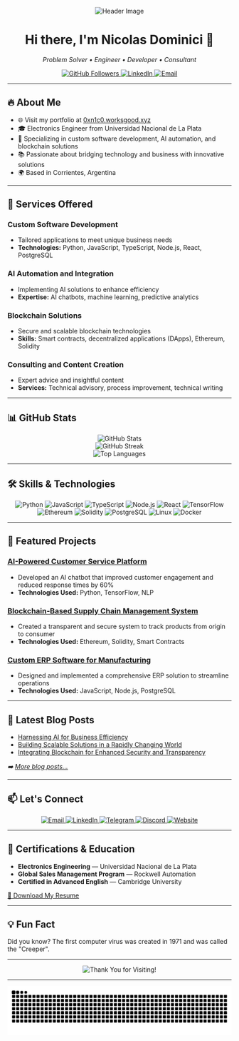 <!-- Header Image -->
<p align="center">
  <img src="https://capsule-render.vercel.app/api?type=rect&color=gradient&height=200&section=header&text=Engineering%20Innovative%20Solutions%20for%20a%20Digital%20World&fontSize=30&fontAlignY=50&fontColor=ffffff" alt="Header Image">
</p>

<h1 align="center">Hi there, I'm Nicolas Dominici 👋</h1>

<p align="center">
  <em>Problem Solver • Engineer • Developer • Consultant</em>
</p>

<p align="center">
  <a href="https://github.com/nicoware-dev">
    <img src="https://img.shields.io/github/followers/nicoware-dev?label=Follow&style=social" alt="GitHub Followers">
  </a>
  <a href="https://www.linkedin.com/in/nicolasdominici/">
    <img src="https://img.shields.io/badge/-Nicolas%20Dominici-blue?style=social&logo=Linkedin&logoColor=blue" alt="LinkedIn">
  </a>
  <a href="mailto:nicolasdominici@outlook.com">
    <img src="https://img.shields.io/badge/Email-D14836?style=social&logo=Gmail&logoColor=red" alt="Email">
  </a>
</p>

---

## 🔥 About Me

- 🌐 Visit my portfolio at [0xn1c0.worksgood.xyz](https://0xn1c0.worksgood.xyz/)
- 🎓 Electronics Engineer from Universidad Nacional de La Plata
- 💼 Specializing in custom software development, AI automation, and blockchain solutions
- 📚 Passionate about bridging technology and business with innovative solutions
- 🌍 Based in Corrientes, Argentina

---

## 🚀 Services Offered

### **Custom Software Development**

- Tailored applications to meet unique business needs
- **Technologies:** Python, JavaScript, TypeScript, Node.js, React, PostgreSQL

### **AI Automation and Integration**

- Implementing AI solutions to enhance efficiency
- **Expertise:** AI chatbots, machine learning, predictive analytics

### **Blockchain Solutions**

- Secure and scalable blockchain technologies
- **Skills:** Smart contracts, decentralized applications (DApps), Ethereum, Solidity

### **Consulting and Content Creation**

- Expert advice and insightful content
- **Services:** Technical advisory, process improvement, technical writing

---

## 📊 GitHub Stats

<p align="center">
  <img src="https://github-readme-stats.vercel.app/api?username=nicoware-dev&show_icons=true&theme=tokyonight" alt="GitHub Stats">
  <br>
  <img src="https://github-readme-streak-stats.herokuapp.com/?user=nicoware-dev&theme=tokyonight" alt="GitHub Streak">
  <br>
  <img src="https://github-readme-stats.vercel.app/api/top-langs/?username=nicoware-dev&layout=compact&theme=tokyonight" alt="Top Languages">
</p>

---

## 🛠️ Skills & Technologies

<p align="center">
  <!-- Programming Languages -->
  <img src="https://img.shields.io/badge/Python-3776AB?style=for-the-badge&logo=python&logoColor=white" alt="Python">
  <img src="https://img.shields.io/badge/JavaScript-F7DF1E?style=for-the-badge&logo=javascript&logoColor=black" alt="JavaScript">
  <img src="https://img.shields.io/badge/TypeScript-007ACC?style=for-the-badge&logo=typescript&logoColor=white" alt="TypeScript">
  <!-- Frameworks and Libraries -->
  <img src="https://img.shields.io/badge/Node.js-339933?style=for-the-badge&logo=nodedotjs&logoColor=white" alt="Node.js">
  <img src="https://img.shields.io/badge/React-20232A?style=for-the-badge&logo=react&logoColor=61DAFB" alt="React">
  <!-- AI and Machine Learning -->
  <img src="https://img.shields.io/badge/TensorFlow-FF6F00?style=for-the-badge&logo=tensorflow&logoColor=white" alt="TensorFlow">
  <!-- Blockchain -->
  <img src="https://img.shields.io/badge/Ethereum-3C3C3D?style=for-the-badge&logo=ethereum&logoColor=white" alt="Ethereum">
  <img src="https://img.shields.io/badge/Solidity-363636?style=for-the-badge&logo=solidity&logoColor=white" alt="Solidity">
  <!-- Databases -->
  <img src="https://img.shields.io/badge/PostgreSQL-316192?style=for-the-badge&logo=postgresql&logoColor=white" alt="PostgreSQL">
  <!-- Others -->
  <img src="https://img.shields.io/badge/Linux-FCC624?style=for-the-badge&logo=linux&logoColor=black" alt="Linux">
  <img src="https://img.shields.io/badge/Docker-2496ED?style=for-the-badge&logo=docker&logoColor=white" alt="Docker">
</p>

---

## 🌟 Featured Projects

### [AI-Powered Customer Service Platform](https://www.notion.so/Copy-13b448dd6c4c80839490e5052dcd9f66?pvs=21)

- Developed an AI chatbot that improved customer engagement and reduced response times by 60%
- **Technologies Used:** Python, TensorFlow, NLP

### [Blockchain-Based Supply Chain Management System](https://www.notion.so/Copy-13b448dd6c4c80839490e5052dcd9f66?pvs=21)

- Created a transparent and secure system to track products from origin to consumer
- **Technologies Used:** Ethereum, Solidity, Smart Contracts

### [Custom ERP Software for Manufacturing](https://www.notion.so/Copy-13b448dd6c4c80839490e5052dcd9f66?pvs=21)

- Designed and implemented a comprehensive ERP solution to streamline operations
- **Technologies Used:** JavaScript, Node.js, PostgreSQL

---

## 📝 Latest Blog Posts

<!-- BLOG-POST-LIST:START -->
- [Harnessing AI for Business Efficiency](https://www.notion.so/Copy-13b448dd6c4c80839490e5052dcd9f66?pvs=21)
- [Building Scalable Solutions in a Rapidly Changing World](https://www.notion.so/Copy-13b448dd6c4c80839490e5052dcd9f66?pvs=21)
- [Integrating Blockchain for Enhanced Security and Transparency](https://www.notion.so/Copy-13b448dd6c4c80839490e5052dcd9f66?pvs=21)
<!-- BLOG-POST-LIST:END -->

*➡️ [More blog posts...](https://0xn1c0.worksgood.xyz/blog)*

---

## 📫 Let's Connect

<p align="center">
  <a href="mailto:nicolasdominici@outlook.com">
    <img src="https://img.shields.io/badge/Email-D14836?style=for-the-badge&logo=Gmail&logoColor=white" alt="Email">
  </a>
  <a href="https://www.linkedin.com/in/nicolasdominici/">
    <img src="https://img.shields.io/badge/LinkedIn-0A66C2?style=for-the-badge&logo=LinkedIn&logoColor=white" alt="LinkedIn">
  </a>
  <a href="https://t.me/n1c0_dev">
    <img src="https://img.shields.io/badge/Telegram-2CA5E0?style=for-the-badge&logo=telegram&logoColor=white" alt="Telegram">
  </a>
  <a href="https://discordapp.com/users/0xn1c0">
    <img src="https://img.shields.io/badge/Discord-7289DA?style=for-the-badge&logo=discord&logoColor=white" alt="Discord">
  </a>
  <a href="https://0xn1c0.worksgood.xyz/">
    <img src="https://img.shields.io/badge/Website-4285F4?style=for-the-badge&logo=google-chrome&logoColor=white" alt="Website">
  </a>
</p>

---

## 📜 Certifications & Education

- **Electronics Engineering** — Universidad Nacional de La Plata
- **Global Sales Management Program** — Rockwell Automation
- **Certified in Advanced English** — Cambridge University

[📄 Download My Resume](https://www.notion.so/Copy-13b448dd6c4c80839490e5052dcd9f66?pvs=21)

---

## 💡 Fun Fact

Did you know? The first computer virus was created in 1971 and was called the "Creeper".

---

<!-- Footer Banner -->
<p align="center">
  <img src="https://capsule-render.vercel.app/api?type=waving&color=auto&height=100&section=footer&text=Thank+You+for+Visiting!&fontSize=20&fontColor=ffffff" alt="Thank You for Visiting!">
</p>

---

<!-- Animated Snake -->
<p align="center">
  <img src="https://raw.githubusercontent.com/nicoware-dev/nicoware-dev/output/github-contribution-grid-snake.svg" alt="Contribution Snake">
</p>
